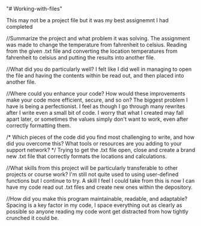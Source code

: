 "# Working-with-files" 

This may not be a project file but it was my best assignemnt I had completed

//Summarize the project and what problem it was solving.
The assignment was made to change the temperature from fahrenheit to celsius.
Reading from the given .txt file and converting the location temperatures from fahrenheit to celsius and putting the results into another file.

//What did you do particularly well?
I felt like I did well in managing to open the file and having the contents within be read out, and then placed into another file.

//Where could you enhance your code? How would these improvements make your code more efficient, secure, and so on?
The biggest problem I have is being a perfectionist. I feel as though I go through many rewrites after I write even a small bit of code.
I worry that what I created may fall apart later, or sometimes the values simply don't want to work, even after correctly formatting them.

/*
Which pieces of the code did you find most challenging to write, and how did you overcome this? What tools or resources are you 
adding to your support network?
*/
Trying to get the .txt file open, close and create a brand new .txt file that correctly formats the locations and calculations.

//What skills from this project will be particularly transferable to other projects or course work?
I'm still not quite used to using user-defined functions but I continue to try. A skill I feel I could take from this is now I can have my code read out .txt files and create new ones within the depository.


//How did you make this program maintainable, readable, and adaptable?
Spacing is a key factor in my code, I space everything out as clearly as possible so anyone reading my code wont get distracted from how tightly crunched it could be.
